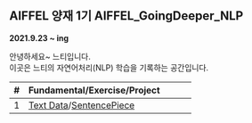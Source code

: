 ## AIFFEL 양재 1기 AIFFEL_GoingDeeper_NLP
**2021.9.23 ~ ing** 

안녕하세요~ 느티입니다.    
이곳은 느티의 자연어처리(NLP) 학습을 기록하는 공간입니다.

|#|Fundamental/Exercise/Project||||
|--|--|--|--|--|
|1|[Text Data](https://github.com/babeebird/AIFFEL_GoingDeeper/blob/master/01_TextData/01_TextData.ipynb)/[SentencePiece]()||||
